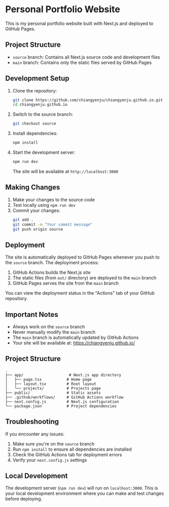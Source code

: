 # Personal Portfolio Website

This is my personal portfolio website built with Next.js and deployed to GitHub Pages.

## Project Structure

- `source` branch: Contains all Next.js source code and development files
- `main` branch: Contains only the static files served by GitHub Pages

## Development Setup

1. Clone the repository:
   ```bash
   git clone https://github.com/chiangyenju/chiangyenju.github.io.git
   cd chiangyenju.github.io
   ```

2. Switch to the source branch:
   ```bash
   git checkout source
   ```

3. Install dependencies:
   ```bash
   npm install
   ```

4. Start the development server:
   ```bash
   npm run dev
   ```
   The site will be available at `http://localhost:3000`

## Making Changes

1. Make your changes to the source code
2. Test locally using `npm run dev`
3. Commit your changes:
   ```bash
   git add .
   git commit -m "Your commit message"
   git push origin source
   ```

## Deployment

The site is automatically deployed to GitHub Pages whenever you push to the `source` branch. The deployment process:

1. GitHub Actions builds the Next.js site
2. The static files (from `out/` directory) are deployed to the `main` branch
3. GitHub Pages serves the site from the `main` branch

You can view the deployment status in the "Actions" tab of your GitHub repository.

## Important Notes

- Always work on the `source` branch
- Never manually modify the `main` branch
- The `main` branch is automatically updated by GitHub Actions
- Your site will be available at: https://chiangyenju.github.io/

## Project Structure

```
.
├── app/                    # Next.js app directory
│   ├── page.tsx           # Home page
│   ├── layout.tsx         # Root layout
│   └── projects/          # Projects page
├── public/                # Static assets
├── .github/workflows/     # GitHub Actions workflow
├── next.config.js         # Next.js configuration
└── package.json           # Project dependencies
```

## Troubleshooting

If you encounter any issues:

1. Make sure you're on the `source` branch
2. Run `npm install` to ensure all dependencies are installed
3. Check the GitHub Actions tab for deployment errors
4. Verify your `next.config.js` settings

## Local Development

The development server (`npm run dev`) will run on `localhost:3000`. This is your local development environment where you can make and test changes before deploying.
